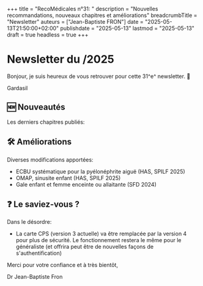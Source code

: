 +++
title = "RecoMédicales n°31: "
description = "Nouvelles recommandations, nouveaux chapitres et améliorations"
breadcrumbTitle = "Newsletter"
auteurs = ["Jean-Baptiste FRON"]
date = "2025-05-13T21:50:00+02:00"
publishdate = "2025-05-13"
lastmod = "2025-05-13"
draft = true
headless = true
+++

# Newsletter du /2025

Bonjour, je suis heureux de vous retrouver pour cette 31^e^ newsletter. 📰

Gardasil

## 🆕 Nouveautés

Les derniers chapitres publiés:



## 🛠️ Améliorations

Diverses modifications apportées:

- ECBU systématique pour la pyélonéphrite aiguë (HAS, SPILF 2025)
- OMAP, sinusite enfant (HAS, SPILF 2025)
- Gale enfant et femme enceinte ou allaitante (SFD 2024)

## ❓ Le saviez-vous ?

Dans le désordre:

- La carte CPS (version 3 actuelle) va être remplacée par la version 4 pour plus de sécurité. Le fonctionnement restera le même pour le généraliste (et offrira peut être de nouvelles façons de s'authentification)

Merci pour votre confiance et à très bientôt,

Dr Jean-Baptiste Fron

